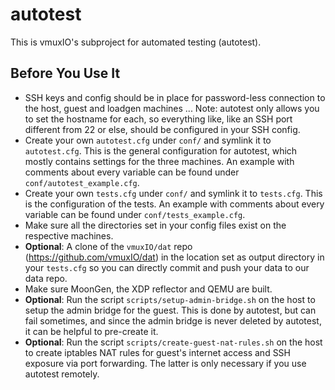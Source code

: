 # autotest

This is vmuxIO's subproject for automated testing (autotest).

## Before You Use It

- SSH keys and config should be in place for password-less connection to the
  host, guest and loadgen machines ... Note: autotest only allows you to set
  the hostname for each, so everything like, like an SSH port different from
  22 or else, should be configured in your SSH config.
- Create your own `autotest.cfg` under `conf/` and symlink it to 
  `autotest.cfg`. This is the general configuration for autotest, which
  mostly contains settings for the three machines. An example with comments
  about every variable can be found under `conf/autotest_example.cfg`.
- Create your own `tests.cfg` under `conf/` and symlink it to 
  `tests.cfg`. This is the configuration of the tests. An example with
  comments about every variable can be found under `conf/tests_example.cfg`.
- Make sure all the directories set in your config files exist on the
  respective machines.
- **Optional**: A clone of the `vmuxIO/dat` repo (https://github.com/vmuxIO/dat) in
  the location set as output directory in your `tests.cfg` so you can directly
  commit and push your data to our data repo.
- Make sure MoonGen, the XDP reflector and QEMU are built.
- **Optional**: Run the script `scripts/setup-admin-bridge.sh` on the host to setup
  the admin bridge for the guest. This is done by autotest, but can fail
  sometimes, and since the admin bridge is never deleted by autotest, it
  can be helpful to pre-create it.
- **Optional**: Run the script `scripts/create-guest-nat-rules.sh` on the host
  to create iptables NAT rules for guest's internet access and SSH exposure
  via port forwarding. The latter is only necessary if you use autotest
  remotely.
